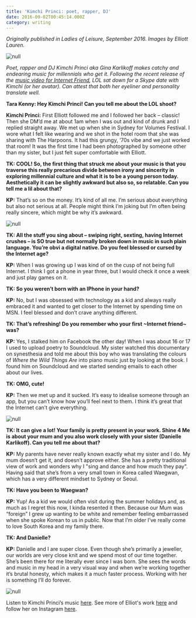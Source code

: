 ```yaml
---
title: 'Kimchi Princi: poet, rapper, DJ'
date: 2016-09-02T00:45:14.000Z
category: writing
---
```

_Originally published in Ladies of Leisure, September 2016. Images by Elliott Lauren._

![null](/img/kp_01_1000.jpg)

_Poet, rapper and DJ Kimchi Princi aka Gina Karlikoff makes catchy and endearing music for millennials who get it. Following the recent release of the [_music video for Internet Friend_](https://www.youtube.com/watch?v=uHI2CLcyFlI), LOL sat down for a Skype date with Kimchi (or her avatar). Can attest that both her eyeliner and personality translate well._

**Tara Kenny: Hey Kimchi Princi! Can you tell me about the LOL shoot?**

**Kimchi Princi:** First Elliott followed me and I followed her back – classic! Then she DM’d me at about 1am when I was out and kind of drunk and I replied straight away. We met up when she in Sydney for Volumes Festival. I wore what I felt like wearing and we shot in the hotel room that she was sharing with The Harpoons. It had this grungy, ‘70s vibe and we just worked that room! It was the first time I had been photographed by someone other than my sister, but I just felt super comfortable with Elliott. 

**TK: COOL! So, the first thing that struck me about your music is that you traverse this really precarious divide between irony and sincerity in exploring millennial culture and what it is to be a young person today. Aesthetically it can be slightly awkward but also so, so relatable. Can you tell me a lil about that?**

**KP:** That’s so on the money. It’s kind of all me. I’m serious about everything but also not serious at all. People might think I’m joking but I’m often being really sincere, which might be why it’s awkward.

![null](/img/kp_combo_1000.jpg)

**TK: All the stuff you sing about – swiping right, sexting, having Internet crushes – is SO true but not normally broken down in music in such plain language. You’re obvi a digital native. Do you feel blessed or cursed by the Internet age?**

**KP:** When I was growing up I was kind of on the cusp of not being full Internet. I think I got a phone in year three, but I would check it once a week and just play games on it. 

**TK: So you weren’t born with an IPhone in your hand?**

**KP:** No, but I was obsessed with technology as a kid and always really embraced it and wanted to get closer to the Internet by spending time on MSN. I feel blessed and don’t crave anything different.

**TK: That’s refreshing! Do you remember who your first \~Internet friend\~ was?**

**KP:** Yes, I stalked him on Facebook the other day! When I was about 16 or 17 I used to upload poetry to Soundcloud. My sister watched this documentary on synesthesia and told me about this boy who was translating the colours of _Where the Wild Things Are_ into piano music just by looking at the book. I found him on Soundcloud and we started sending emails to each other about our lives. 

**TK: OMG, cute!**

**KP:** Then we met up and it sucked. It’s easy to idealise someone through an app, but you can’t know how you’ll feel next to them. I think it’s great that the Internet can’t give everything. 

![null](/img/kp_03_1000.jpg)

**TK: It can give a lot! Your family is pretty present in your work. Shine 4 Me is about your mum and you also work closely with your sister (Danielle Karlikoff). Can you tell me about that?**

**KP:** My parents have never really known exactly what my sister and I do. My mum doesn’t get it, and doesn’t approve either. She has a pretty traditional view of work and wonders why I "sing and dance and how much they pay". Having said that she’s from a very small town in Korea called Waegwan, which has a very different mindset to Sydney or Seoul. 

**TK: Have you been to Waegwan?**

**KP:** Yup! As a kid we would often visit during the summer holidays and, as much as I regret this now, I kinda resented it then. Because our Mum was “foreign” I grew up wanting to be white and remember feeling embarrassed when she spoke Korean to us in public. Now that I’m older I’ve really come to love South Korea and my family there. 

**TK: And Danielle?**

**KP:** Danielle and I are super close. Even though she’s primarily a jeweller, our worlds are very close knit and we spend most of our time together. She’s been there for me literally ever since I was born. She sees the words and music in my head in a very visual way and when we’re working together it’s brutal honesty, which makes it a much faster process. Working with her is something I’ll do forever.

![null](/img/kp_02_1000.jpg)

Listen to Kimchi Princi’s music [here](https://soundcloud.com/kimchiprinci). See more of Elliot's work [here](http://www.elliottlauren.studio/) and follow her on Instagram [here](https://www.instagram.com/elli0tt/?hl=en).
